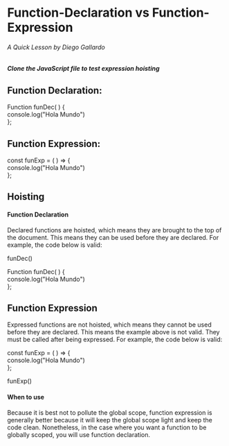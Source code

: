# Function-Declaration vs Function-Expression
###### A Quick Lesson by Diego Gallardo
##### Clone the JavaScript file to test expression hoisting

## Function Declaration: 
Function funDec( ) { \
  console.log("Hola Mundo") \
 };


## Function Expression:
const funExp = ( ) => { \
  console.log("Hola Mundo") \
};

## Hoisting
#### Function Declaration
Declared functions are hoisted, which means they are brought to the top of the document. This means they can be used before they are declared. For example, the code below is valid:

funDec()

Function funDec( ) { \
  console.log("Hola Mundo") \
 };
 
 ## Function Expression
 Expressed functions are not hoisted, which means they cannot be used before they are declared. This means the example above is not valid. They must be called after being expressed. For example, the code below is valid:

const funExp = ( ) => { \
  console.log("Hola Mundo") \
};

funExp()

#### When to use
Because it is best not to pollute the global scope, function expression is generally better because it will keep the global scope light and keep the code clean. Nonetheless, in the case where you want a function to be globally scoped, you will use function declaration.
